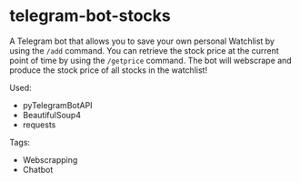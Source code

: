 # telegram-bot-stocks 

A Telegram bot that allows you to save your own personal Watchlist by using the ```/add``` command.
You can retrieve the stock price at the current point of time by using the ```/getprice``` command. The bot will webscrape and produce the stock price of all stocks in the watchlist!

Used:
* pyTelegramBotAPI
* BeautifulSoup4
* requests

Tags:
* Webscrapping
* Chatbot

